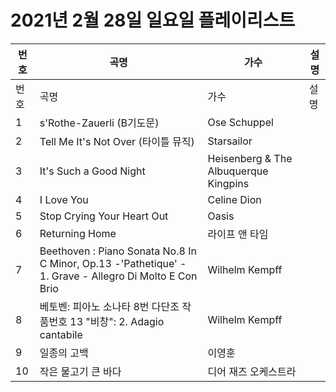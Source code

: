# 2021년 2월 28일 일요일 플레이리스트

| 번호 | 곡명 | 가수 | 설명 |
|------|------|------|------|
| 번호 | 곡명 | 가수 | 설명 |
| 1 | s'Rothe-Zauerli (B기도문) | Ose Schuppel |  |
| 2 | Tell Me It's Not Over (타이틀 뮤직) | Starsailor |  |
| 3 | It's Such a Good Night | Heisenberg & The Albuquerque Kingpins |  |
| 4 | I Love You | Celine Dion |  |
| 5 | Stop Crying Your Heart Out | Oasis |  |
| 6 | Returning Home | 라이프 앤 타임 |  |
| 7 | Beethoven : Piano Sonata No.8 In C Minor, Op.13 -'Pathetique' - 1. Grave - Allegro Di Molto E Con Brio | Wilhelm Kempff |  |
| 8 | 베토벤: 피아노 소나타 8번 다단조 작품번호 13 "비창": 2. Adagio cantabile | Wilhelm Kempff |  |
| 9 | 일종의 고백 | 이영훈 |  |
| 10 | 작은 물고기 큰 바다 | 디어 재즈 오케스트라 |  |
